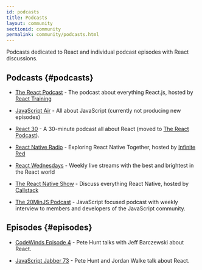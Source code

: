 ```yaml
---
id: podcasts
title: Podcasts
layout: community
sectionid: community
permalink: community/podcasts.html
---
```


Podcasts dedicated to React and individual podcast episodes with React discussions.

## Podcasts {#podcasts}

- [The React Podcast](https://reactpodcast.simplecast.fm/) - The podcast about everything React.js, hosted by [React Training](https://reacttraining.com)

- [JavaScript Air](https://javascriptair.com/) - All about JavaScript (currently not producing new episodes)

- [React 30](https://react30.com/) - A 30-minute podcast all about React (moved to [The React Podcast](https://reactpodcast.simplecast.fm/)).

- [React Native Radio](https://reactnativeradio.com) - Exploring React Native Together, hosted by [Infinite Red](https://infinite.red)

- [React Wednesdays](https://www.telerik.com/react-wednesdays) - Weekly live streams with the best and brightest in the React world

- [The React Native Show](https://callstack.com/podcast-react-native-show) - Discuss everything React Native, hosted by [Callstack](https://callstack.com/?utm_campaign=Podcast&utm_source=reactjs_org&utm_medium=community_podcasts)
- [The 20MinJS Podcast](https://podcast.20minjs.com/) - JavaScript focused podcast with weekly interview to members and developers of the JavaScript community. 

## Episodes {#episodes}

- [CodeWinds Episode 4](https://codewinds.com/podcast/004.html) - Pete Hunt talks with Jeff Barczewski about React.


- [JavaScript Jabber 73](https://devchat.tv/js-jabber/073-jsj-react-with-pete-hunt-and-jordan-walke) - Pete Hunt and Jordan Walke talk about React.
